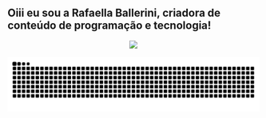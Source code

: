 ## Oiii eu sou a Rafaella Ballerini, criadora de conteúdo de programação e tecnologia!
<div align="center">
  <a href="https://github.com/Evdjo">
  <div>  
  <a href="https://www.linkedin.com/in/evelyn-joaquim" target="_blank"><img src="https://img.shields.io/badge/-LinkedIn-%230077B5?style=for-the-badge&logo=linkedin&logoColor=white" target="_blank"></a> 
 
  ![Snake animation](https://github.com/Evdjo/Evdjo/blob/output/github-contribution-grid-snake.svg)
 
  </div>
</div>





